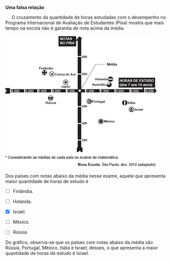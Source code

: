 

**Uma falsa relação**

     O cruzamento da quantidade de horas estudadas com o desempenho no Programa Internacional de Avaliação de Estudantes (Pisa) mostra que mais tempo na escola não é garantia de nota acima da média.

![](92f148ee-a567-61ce-585c-af0700151e4c.png)

Dos países com notas abaixo da média nesse exame, aquele que apresenta maior quantidade de horas de estudo é



- [ ] Finlândia.
- [ ] Holanda.
- [x] Israel.
- [ ] México.
- [ ] Rússia.


Do gráfico, observa-se que os países com notas abaixo da média são Rússia, Portugal, México, Itália e Israel; desses, o que apresenta a maior quantidade de horas de estudo é Israel.
